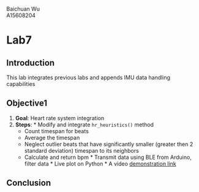 Baichuan Wu </br>
A15608204 </br>

# Lab7

## Introduction
This lab integrates previous labs and appends IMU data handling capabilities

## Objective1
  1. **Goal**: Heart rate system integration
  2. **Steps**:
    * Modify and integrate ```hr_heuristics()``` method
      * Count timespan for beats
      * Average the timespan
      * Neglect outlier beats that have significantly smaller (greater then 2 standard deviation) timespan to its neighbors
      * Calculate and return bpm
    * Transmit data using BLE from Arduino, filter data
    * Live plot on Python
    * A video [demonstration link](https://drive.google.com/open?id=1rv5xHq3PWrQ1v9nz5AHxNYwvESO6w5ux)

## Conclusion
